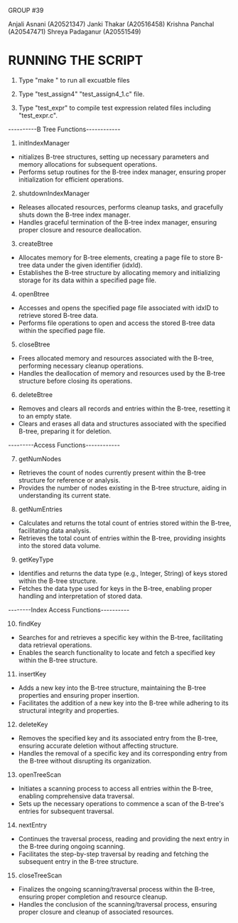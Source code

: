 GROUP #39

Anjali Asnani (A20521347)
Janki Thakar (A20516458)
Krishna Panchal (A20547471)
Shreya Padaganur (A20551549)

RUNNING THE SCRIPT
=======================================


1) Type "make " to run all excuatble files 

3) Type "test_assign4" "test_assign4_1.c" file.

2) Type "test_expr" to compile test expression related files including "test_expr.c".


----------B Tree Functions------------

1) initIndexManager
- nitializes B-tree structures, setting up necessary parameters and memory allocations for subsequent operations.
- Performs setup routines for the B-tree index manager, ensuring proper initialization for efficient operations.

2) shutdownIndexManager
- Releases allocated resources, performs cleanup tasks, and gracefully shuts down the B-tree index manager.
-   Handles graceful termination of the B-tree index manager, ensuring proper closure and resource deallocation.
3) createBtree
  -   Allocates memory for B-tree elements, creating a page file to store B-tree data under the given identifier (idxId).
-   Establishes the B-tree structure by allocating memory and initializing storage for its data within a specified page file.

4) openBtree
-   Accesses and opens the specified page file associated with idxID to retrieve stored B-tree data.
-   Performs file operations to open and access the stored B-tree data within the specified page file.

5) closeBtree
 -   Frees allocated memory and resources associated with the B-tree, performing necessary cleanup operations.
-   Handles the deallocation of memory and resources used by the B-tree structure before closing its operations.

6) deleteBtree
  - Removes and clears all records and entries within the B-tree, resetting it to an empty state.
-   Clears and erases all data and structures associated with the specified B-tree, preparing it for deletion.

---------Access Functions------------

7) getNumNodes
  -  Retrieves the count of nodes currently present within the B-tree structure for reference or analysis.
-   Provides the number of nodes existing in the B-tree structure, aiding in understanding its current state.

8) getNumEntries
  -   Calculates and returns the total count of entries stored within the B-tree, facilitating data analysis.
-   Retrieves the total count of entries within the B-tree, providing insights into the stored data volume.

9) getKeyType
 -   Identifies and returns the data type (e.g., Integer, String) of keys stored within the B-tree structure.
-   Fetches the data type used for keys in the B-tree, enabling proper handling and interpretation of stored data.

--------Index Access Functions----------

10) findKey
-   Searches for and retrieves a specific key within the B-tree, facilitating data retrieval operations.
-   Enables the search functionality to locate and fetch a specified key within the B-tree structure.
11) insertKey
-   Adds a new key into the B-tree structure, maintaining the B-tree properties and ensuring proper insertion.
-   Facilitates the addition of a new key into the B-tree while adhering to its structural integrity and properties.
12) deleteKey
  -   Removes the specified key and its associated entry from the B-tree, ensuring accurate deletion without affecting structure.
-   Handles the removal of a specific key and its corresponding entry from the B-tree without disrupting its organization.

13) openTreeScan
   -   Initiates a scanning process to access all entries within the B-tree, enabling comprehensive data traversal.
-   Sets up the necessary operations to commence a scan of the B-tree's entries for subsequent traversal.

14) nextEntry
   -   Continues the traversal process, reading and providing the next entry in the B-tree during ongoing scanning.
-   Facilitates the step-by-step traversal by reading and fetching the subsequent entry in the B-tree structure.
15) closeTreeScan
  -   Finalizes the ongoing scanning/traversal process within the B-tree, ensuring proper completion and resource cleanup.
-   Handles the conclusion of the scanning/traversal process, ensuring proper closure and cleanup of associated resources.